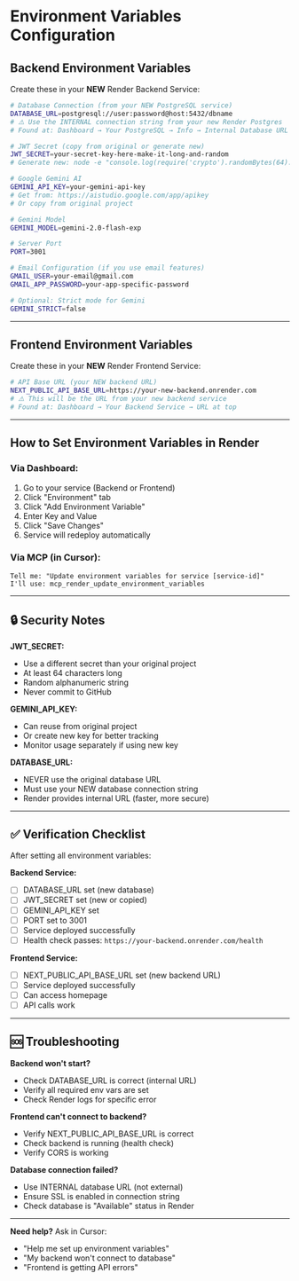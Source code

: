 # Environment Variables Configuration

## Backend Environment Variables

Create these in your **NEW** Render Backend Service:

```bash
# Database Connection (from your NEW PostgreSQL service)
DATABASE_URL=postgresql://user:password@host:5432/dbname
# ⚠️ Use the INTERNAL connection string from your new Render Postgres
# Found at: Dashboard → Your PostgreSQL → Info → Internal Database URL

# JWT Secret (copy from original or generate new)
JWT_SECRET=your-secret-key-here-make-it-long-and-random
# Generate new: node -e "console.log(require('crypto').randomBytes(64).toString('hex'))"

# Google Gemini AI
GEMINI_API_KEY=your-gemini-api-key
# Get from: https://aistudio.google.com/app/apikey
# Or copy from original project

# Gemini Model
GEMINI_MODEL=gemini-2.0-flash-exp

# Server Port
PORT=3001

# Email Configuration (if you use email features)
GMAIL_USER=your-email@gmail.com
GMAIL_APP_PASSWORD=your-app-specific-password

# Optional: Strict mode for Gemini
GEMINI_STRICT=false
```

---

## Frontend Environment Variables

Create these in your **NEW** Render Frontend Service:

```bash
# API Base URL (your NEW backend URL)
NEXT_PUBLIC_API_BASE_URL=https://your-new-backend.onrender.com
# ⚠️ This will be the URL from your new backend service
# Found at: Dashboard → Your Backend Service → URL at top
```

---

## How to Set Environment Variables in Render

### Via Dashboard:
1. Go to your service (Backend or Frontend)
2. Click "Environment" tab
3. Click "Add Environment Variable"
4. Enter Key and Value
5. Click "Save Changes"
6. Service will redeploy automatically

### Via MCP (in Cursor):
```
Tell me: "Update environment variables for service [service-id]"
I'll use: mcp_render_update_environment_variables
```

---

## 🔒 Security Notes

**JWT_SECRET:**
- Use a different secret than your original project
- At least 64 characters long
- Random alphanumeric string
- Never commit to GitHub

**GEMINI_API_KEY:**
- Can reuse from original project
- Or create new key for better tracking
- Monitor usage separately if using new key

**DATABASE_URL:**
- NEVER use the original database URL
- Must use your NEW database connection string
- Render provides internal URL (faster, more secure)

---

## ✅ Verification Checklist

After setting all environment variables:

**Backend Service:**
- [ ] DATABASE_URL set (new database)
- [ ] JWT_SECRET set (new or copied)
- [ ] GEMINI_API_KEY set
- [ ] PORT set to 3001
- [ ] Service deployed successfully
- [ ] Health check passes: `https://your-backend.onrender.com/health`

**Frontend Service:**
- [ ] NEXT_PUBLIC_API_BASE_URL set (new backend URL)
- [ ] Service deployed successfully
- [ ] Can access homepage
- [ ] API calls work

---

## 🆘 Troubleshooting

**Backend won't start?**
- Check DATABASE_URL is correct (internal URL)
- Verify all required env vars are set
- Check Render logs for specific error

**Frontend can't connect to backend?**
- Verify NEXT_PUBLIC_API_BASE_URL is correct
- Check backend is running (health check)
- Verify CORS is working

**Database connection failed?**
- Use INTERNAL database URL (not external)
- Ensure SSL is enabled in connection string
- Check database is "Available" status in Render

---

**Need help?** Ask in Cursor:
- "Help me set up environment variables"
- "My backend won't connect to database"
- "Frontend is getting API errors"

